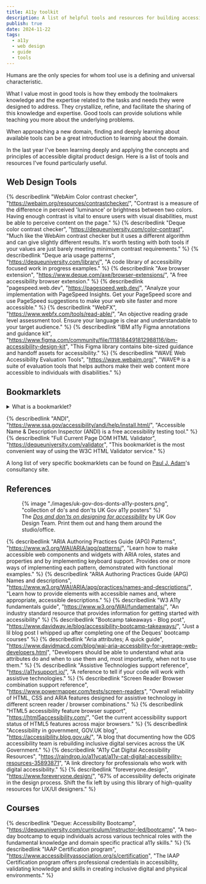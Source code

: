 ```yaml
---
title: A11y toolkit
description: A list of helpful tools and resources for building accessible digital products.
publish: true
date: 2024-11-22
tags:
  - a11y
  - web design
  - guide
  - tools
---
```


Humans are the only species for whom tool use is a defining and universal characteristic.

What I value most in good tools is how they embody the toolmakers knowledge and the expertise related to the tasks and needs they were designed to address. They crystallize, refine, and facilitate the sharing of this knowledge and expertise. Good tools can provide solutions while teaching you more about the underlying problems.

When approaching a new domain, finding and deeply learning about available tools can be a great introduction to learning about the domain.

In the last year I've been learning deeply and applying the concepts and principles of accessible digital product design. Here is a list of tools and resources I've found particularly useful.

## Web Design Tools

{% describedlink
  "WebAim Color contrast checker",
  "https://webaim.org/resources/contrastchecker/",
  "Contrast is a measure of the difference in perceived 'luminance' or brightness between two colors. Having enough contrast is vital to ensure users with visual disabilities, must be able to perceive content on the page."
%}
{% describedlink
  "Deque color contrast checker",
  "https://dequeuniversity.com/color-contrast",
  "Much like the WebAim contrast checker but it uses a different algorithm and can give slightly different results. It's worth testing with both tools if your values are just barely meeting minimum contrast requirements."
%}
{% describedlink
  "Deque aria usage patterns",
  "https://dequeuniversity.com/library/",
  "A code library of accessibility focused work in progress examples."
%}
{% describedlink
  "Axe browser extension",
  "https://www.deque.com/axe/browser-extensions/",
  "A free accessibility browser extension."
%}
{% describedlink
  "pagespeed.web.dev",
  "https://pagespeed.web.dev/",
  "Analyze your implementation with PageSpeed Insights. Get your PageSpeed score and use PageSpeed suggestions to make your web site faster and more accessible."
%}
{% describedlink
  "WebFX",
  "https://www.webfx.com/tools/read-able/",
  "An objective reading grade level assessment tool. Ensure your language is clear and understandable to your target audience."
%}
{% describedlink
  "IBM a11y Figma annotations and guidance kit",
  "https://www.figma.com/community/file/1118184491812988116/ibm-accessibility-design-kit",
  "This Figma library contains bite-sized guidance and handoff assets for accessibility."
%}
{% describedlink
  "WAVE Web Accessibility Evaluation Tools",
  "https://wave.webaim.org/",
  "WAVE® is a suite of evaluation tools that helps authors make their web content more accessible to individuals with disabilities."
%}

## Bookmarklets

<details>
  <summary>What is a bookmarklet?</summary>

A browser bookmarklet is a small piece of JavaScript code saved as a bookmark in a web browser.

Bookmarklets can perform a specific action when clicked and be used to manipulate , interact with the current webpage and its content.

</details>

{% describedlink
  "ANDI",
  "https://www.ssa.gov/accessibility/andi/help/install.html/",
  "Accessible Name & Description Inspector (ANDI) is a free accessibility testing tool."
%}
{% describedlink
  "Full Current Page DOM HTML Validator",
  "https://dequeuniversity.com/validator",
  "This bookmarklet is the most convenient way of using the W3C HTML Validator service."
%}

A long list of very specific bookmarklets can be found on [Paul J. Adam](https://pauljadam.com/bookmarklets.html)'s consultancy site.

## References

<figure>
{% image "./images/uk-gov-dos-donts-a11y-posters.png", "collection of do's and don'ts UK Gov a11y posters" %}

<figcaption>
The <cite><a href="https://accessibility.blog.gov.uk/2016/09/02/dos-and-donts-on-designing-for-accessibility/">Dos and don'ts on designing for accessibility</a></cite> by UK Gov Design Team. Print them out and hang them around the studio/office.
</figcaption>
</figure>

{% describedlink
  "ARIA Authoring Practices Guide (APG) Patterns",
  "https://www.w3.org/WAI/ARIA/apg/patterns/",
  "Learn how to make accessible web components and widgets with ARIA roles, states and properties and by implementing keyboard support. Provides one or more ways of implementing each pattern, demonstrated with functional examples."
%}
{% describedlink
  "ARIA Authoring Practices Guide (APG) Names and descriptions",
  "https://www.w3.org/WAI/ARIA/apg/practices/names-and-descriptions/",
  "Learn how to provide elements with accessible names and, where appropriate, accessible descriptions."
%}
{% describedlink
  "W3 A11y fundamentals guide",
  "https://www.w3.org/WAI/fundamentals/",
  "An industry standard resource that provides information for getting started with accessibility"
%}
{% describedlink
  "Bootcamp takeaways - Blog post",
  "https://www.davidway.ie/blog/accessibility-bootcamp-takeaways/",
  "Just a lil blog post I whipped up after completing one of the Deques' bootcamp courses"
%}
{% describedlink
  "Aria attributes; A quick guide",
  "https://www.davidmacd.com/blog/wai-aria-accessbility-for-average-web-developers.html",
  "Developers should be able to understand what aria attributes do and when to use them and, most importantly, when not to use them."
%}
{% describedlink
  "Assistive Technologies support reference",
  "https://a11ysupport.io/",
  "A reference to tell if your code will work with assistive technologies."
%}
{% describedlink
  "Screen Reader Browser combination support reference",
  "https://www.powermapper.com/tests/screen-readers",
  "Overall reliability of HTML, CSS and ARIA features designed for assistive technology in different screen reader / browser combinations."
%}
{% describedlink
  "HTML5 accessibility feature browser support",
  "https://html5accessibility.com/",
  "Get the current accessibility support status of HTML5 features across major browsers."
%}
{% describedlink
  "Accessibility in government, GOV.UK blog",
  "https://accessibility.blog.gov.uk/",
  "A blog that documenting how the GDS accessibility team is rebuilding inclusive digital services across the UK Government."
%}
{% describedlink
  "A11y Cat Digital Accessibility Resources",
  "https://raindrop.io/a11ycat/a11y-cat-digital-accessibility-resources-35893871",
  "A link directory for professionals who work with digital accessibility."
%}
{% describedlink
  "foreveryone.design",
  "https://www.foreveryone.design/",
  "67% of accessibility defects originate in the design process. Shift the fix left by using this library of high-quality resources for UX/UI designers."
%}

## Courses

{% describedlink
  "Deque: Accessibility Bootcamp",
  "https://dequeuniversity.com/curriculum/instructor-led/bootcamp",
  "A two-day bootcamp to equip individuals across various technical roles with the fundamental knowledge and domain specific practical a11y skills."
%}
{% describedlink
  "IAAP Certification program",
  "https://www.accessibilityassociation.org/s/certification",
  "The IAAP Certification program offers professional credentials in accessibility, validating knowledge and skills in creating inclusive digital and physical environments."
%}
